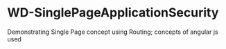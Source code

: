 # WD-SinglePageApplicationSecurity
Demonstrating Single Page concept using Routing; concepts of angular js used
